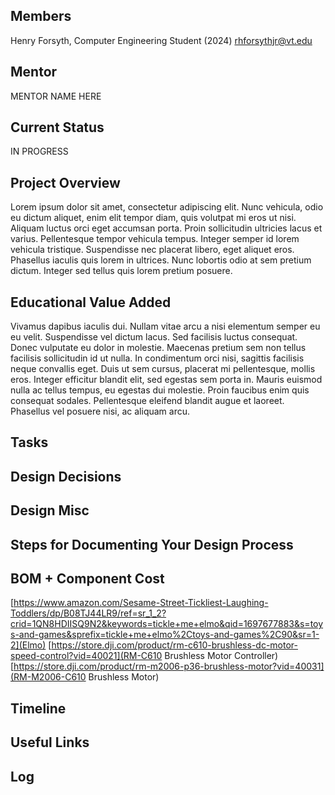 ## Members
Henry Forsyth, Computer Engineering Student (2024)
rhforsythjr@vt.edu

## Mentor
MENTOR NAME HERE

## Current Status
IN PROGRESS

## Project Overview

Lorem ipsum dolor sit amet, consectetur adipiscing elit. Nunc vehicula, odio eu dictum aliquet, enim elit tempor diam, quis volutpat mi eros ut nisi. Aliquam luctus orci eget accumsan porta. Proin sollicitudin ultricies lacus et varius. Pellentesque tempor vehicula tempus. Integer semper id lorem vehicula tristique. Suspendisse nec placerat libero, eget aliquet eros. Phasellus iaculis quis lorem in ultrices. Nunc lobortis odio at sem pretium dictum. Integer sed tellus quis lorem pretium posuere.

## Educational Value Added

Vivamus dapibus iaculis dui. Nullam vitae arcu a nisi elementum semper eu eu velit. Suspendisse vel dictum lacus. Sed facilisis luctus consequat. Donec vulputate eu dolor in molestie. Maecenas pretium sem non tellus facilisis sollicitudin id ut nulla. In condimentum orci nisi, sagittis facilisis neque convallis eget. Duis ut sem cursus, placerat mi pellentesque, mollis eros. Integer efficitur blandit elit, sed egestas sem porta in. Mauris euismod nulla ac tellus tempus, eu egestas dui molestie. Proin faucibus enim quis consequat sodales. Pellentesque eleifend blandit augue et laoreet. Phasellus vel posuere nisi, ac aliquam arcu.

## Tasks

<!-- Your Text Here. You may work with your mentor on this later when they are assigned -->

## Design Decisions

<!-- Your Text Here. You may work with your mentor on this later when they are assigned -->

## Design Misc



## Steps for Documenting Your Design Process

<!-- Your Text Here. You may work with your mentor on this later when they are assigned -->

## BOM + Component Cost

[https://www.amazon.com/Sesame-Street-Tickliest-Laughing-Toddlers/dp/B08TJ44LR9/ref=sr_1_2?crid=1QN8HDIISQ9N2&keywords=tickle+me+elmo&qid=1697677883&s=toys-and-games&sprefix=tickle+me+elmo%2Ctoys-and-games%2C90&sr=1-2](Elmo)
[https://store.dji.com/product/rm-c610-brushless-dc-motor-speed-control?vid=40021](RM-C610 Brushless Motor Controller)
[https://store.dji.com/product/rm-m2006-p36-brushless-motor?vid=40031](RM-M2006-C610 Brushless Motor)

## Timeline

<!-- Your Text Here. You may work with your mentor on this later when they are assigned -->

## Useful Links

<!-- Your Text Here. You may work with your mentor on this later when they are assigned -->

## Log

<!-- Your Text Here. You may work with your mentor on this later when they are assigned -->
